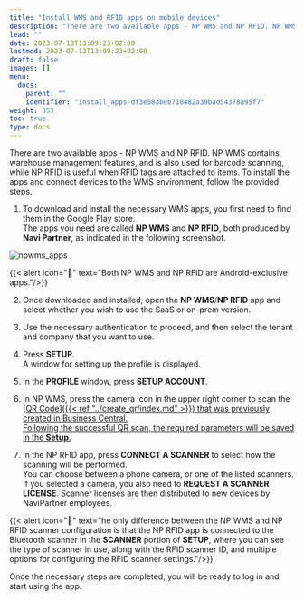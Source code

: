 ```yaml
---
title: "Install WMS and RFID apps on mobile devices"
description: "There are two available apps - NP WMS and NP RFID. NP WMS contains warehouse management features, and is also used for barcode scanning, while NP RFID is useful when RFID tags are attached to items."
lead: ""
date: 2023-07-13T13:09:23+02:00
lastmod: 2023-07-13T13:09:23+02:00
draft: false
images: []
menu:
  docs:
    parent: ""
    identifier: "install_apps-df3e583beb710482a39bad54378a95f7"
weight: 353
toc: true
type: docs
---
```


There are two available apps - NP WMS and NP RFID. NP WMS contains warehouse management features, and is also used for barcode scanning, while NP RFID is useful when RFID tags are attached to items. To install the apps and connect devices to the WMS environment, follow the provided steps. 

1. To download and install the necessary WMS apps, you first need to find them in the Google Play store.      
   The apps you need are called **NP WMS** and **NP RFID**, both produced by **Navi Partner**, as indicated in the following screenshot.           

![npwms_apps](NPWMS-Play-Store.jpg)

  {{< alert icon="📝" text="Both NP WMS and NP RFID are Android-exclusive apps."/>}}

2. Once downloaded and installed, open the **NP WMS**/**NP RFID** app and select whether you wish to use the SaaS or on-prem version. 

3. Use the necessary authentication to proceed, and then select the tenant and company that you want to use.

4. Press **SETUP**.         
   A window for setting up the profile is displayed.

5. In the **PROFILE** window, press **SETUP ACCOUNT**.

6. In NP WMS, press the camera icon in the upper right corner to scan the [<ins>QR Code<ins>]({{< ref "../create_qr/index.md" >}}) that was previously created in Business Central.              
   Following the successful QR scan, the required parameters will be saved in the **Setup**.

7. In the NP RFID app, press **CONNECT A SCANNER** to select how the scanning will be performed.    
   You can choose between a phone camera, or one of the listed scanners.
   If you selected a camera, you also need to **REQUEST A SCANNER LICENSE**. Scanner licenses are then distributed to new devices by NaviPartner employees.

  {{< alert icon="📝" text="he only difference between the NP WMS and NP RFID scanner configuration is that the NP RFID app is connected to the Bluetooth scanner in the <b>SCANNER</b> portion of <b>SETUP</b>, where you can see the type of scanner in use, along with the RFID scanner ID, and multiple options for configuring the RFID scanner settings."/>}}

   Once the necessary steps are completed, you will be ready to log in and start using the app.
